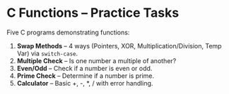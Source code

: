 # C Functions – Practice Tasks

Five C programs demonstrating functions:

1. **Swap Methods** – 4 ways (Pointers, XOR, Multiplication/Division, Temp Var) via `switch-case`.
2. **Multiple Check** – Is one number a multiple of another?
3. **Even/Odd** – Check if a number is even or odd.
4. **Prime Check** – Determine if a number is prime.
5. **Calculator** – Basic +, -, *, / with error handling.
